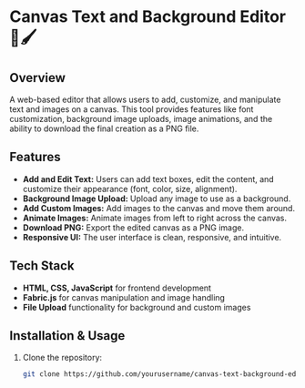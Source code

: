 # Canvas Text and Background Editor 🎨🖌️

## Overview
A web-based editor that allows users to add, customize, and manipulate text and images on a canvas. This tool provides features like font customization, background image uploads, image animations, and the ability to download the final creation as a PNG file.

## Features
- **Add and Edit Text:** Users can add text boxes, edit the content, and customize their appearance (font, color, size, alignment).
- **Background Image Upload:** Upload any image to use as a background.
- **Add Custom Images:** Add images to the canvas and move them around.
- **Animate Images:** Animate images from left to right across the canvas.
- **Download PNG:** Export the edited canvas as a PNG image.
- **Responsive UI:** The user interface is clean, responsive, and intuitive.

## Tech Stack
- **HTML, CSS, JavaScript** for frontend development
- **Fabric.js** for canvas manipulation and image handling
- **File Upload** functionality for background and custom images

## Installation & Usage
1. Clone the repository:
   ```bash
   git clone https://github.com/yourusername/canvas-text-background-editor.git

